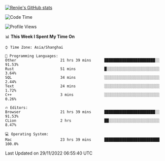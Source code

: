 [![Renjie's GitHub stats](https://github-readme-stats.vercel.app/api?username=liurenjie1024&show_icons=true&theme=chartreuse-dark)](https://github.com/anuraghazra/github-readme-stats)

<!--START_SECTION:waka-->
![Code Time](http://img.shields.io/badge/Code%20Time-386%20hrs-blue)

![Profile Views](http://img.shields.io/badge/Profile%20Views-23-blue)

📊 **This Week I Spent My Time On** 

```text
⌚︎ Time Zone: Asia/Shanghai

💬 Programming Languages: 
Other                    21 hrs 39 mins      ███████████████████████░░   91.53% 
Rust                     51 mins             █░░░░░░░░░░░░░░░░░░░░░░░░   3.64% 
SQL                      34 mins             ░░░░░░░░░░░░░░░░░░░░░░░░░   2.44% 
Text                     24 mins             ░░░░░░░░░░░░░░░░░░░░░░░░░   1.72% 
C++                      3 mins              ░░░░░░░░░░░░░░░░░░░░░░░░░   0.26%

🔥 Editors: 
Browser                  21 hrs 39 mins      ███████████████████████░░   91.53% 
CLion                    2 hrs               ██░░░░░░░░░░░░░░░░░░░░░░░   8.47%

💻 Operating System: 
Mac                      23 hrs 39 mins      █████████████████████████   100.0%

```


 Last Updated on 29/11/2022 06:55:40 UTC
<!--END_SECTION:waka-->

